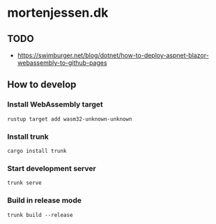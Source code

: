 # mortenjessen.dk

## TODO

- https://swimburger.net/blog/dotnet/how-to-deploy-aspnet-blazor-webassembly-to-github-pages

## How to develop

### Install WebAssembly target

`rustup target add wasm32-unknown-unknown`

### Install trunk

`cargo install trunk`

### Start development server

`trunk serve`

### Build in release mode

`trunk build --release`
